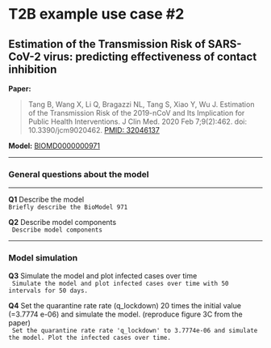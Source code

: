 # T2B example use case #2
## Estimation of the Transmission Risk of SARS-CoV-2 virus: predicting effectiveness of contact inhibition

**Paper:**
> Tang B, Wang X, Li Q, Bragazzi NL, Tang S, Xiao Y, Wu J. Estimation of the Transmission Risk of the 2019-nCoV and Its Implication for Public Health Interventions. J Clin Med. 2020 Feb 7;9(2):462. doi: 10.3390/jcm9020462. [PMID: 32046137](https://pubmed.ncbi.nlm.nih.gov/32046137/)

**Model:** [BIOMD0000000971]([text](https://www.ebi.ac.uk/biomodels/BIOMD0000000971))

<hr>

### General questions about the model

<hr>

**Q1** Describe the model <br>
```Briefly describe the BioModel 971```


**Q2** Describe model components <br>
``` Describe model components```

<hr>

### Model simulation
**Q3** Simulate the model and plot infected cases over time <br>
``` Simulate the model and plot infected cases over time with 50 intervals for 50 days.```


**Q4** Set the quarantine rate rate (q_lockdown) 20 times the initial value (=3.7774 e-06) and simulate the model. (reproduce  figure 3C from the paper) <br>
``` Set the quarantine rate rate 'q_lockdown' to 3.7774e-06 and simulate the model. Plot the infected cases over time.```

